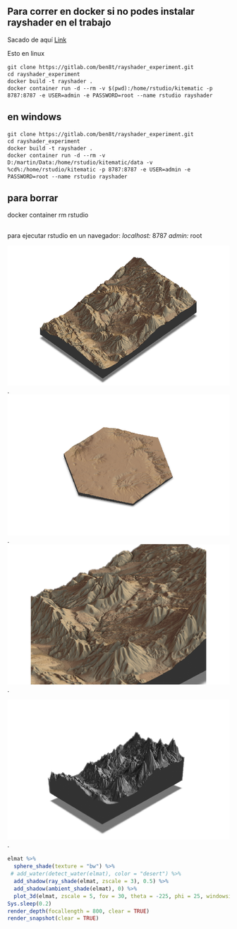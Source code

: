 


## Para correr en docker si no podes instalar rayshader en el trabajo
Sacado de aquí [Link](https://gitlab.com/ben8t/rayshader_experiment/-/tree/master?ref_type=heads)

Esto en linux
```
git clone https://gitlab.com/ben8t/rayshader_experiment.git
cd rayshader_experiment
docker build -t rayshader .
docker container run -d --rm -v $(pwd):/home/rstudio/kitematic -p 8787:8787 -e USER=admin -e PASSWORD=root --name rstudio rayshader
```


## en windows
```
git clone https://gitlab.com/ben8t/rayshader_experiment.git
cd rayshader_experiment
docker build -t rayshader .
docker container run -d --rm -v D:/martin/Data:/home/rstudio/kitematic/data -v %cd%:/home/rstudio/kitematic -p 8787:8787 -e USER=admin -e PASSWORD=root --name rstudio rayshader 
```

## para borrar
docker container rm rstudio


##
para ejecutar rstudio en un navegador: *localhost:* 8787 *admin:* root

![Imagen](/imagenes/imagen3.png "Foco").
![Imagen](/imagenes/imagen2.png "Foco").
![Imagen](/imagenes/imagen1.png "Foco").

![Imagen](/imagenes/imagen4.png "Foco").
```R
elmat %>%
  sphere_shade(texture = "bw") %>%
 # add_water(detect_water(elmat), color = "desert") %>%
  add_shadow(ray_shade(elmat, zscale = 3), 0.5) %>%
  add_shadow(ambient_shade(elmat), 0) %>%
  plot_3d(elmat, zscale = 5, fov = 30, theta = -225, phi = 25, windowsize = c(1000, 800), zoom = 0.8)
Sys.sleep(0.2)
render_depth(focallength = 800, clear = TRUE)
render_snapshot(clear = TRUE)
```




